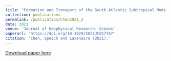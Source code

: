 ```yaml
---
title: "Formation and Transport of the South Atlantic Subtropical Mode Water in Eddy-Permitting Observations"
collection: publications
permalink: /publication/Chen2021_2
date: 2021
venue: 'Journal of Geophysical Research: Oceans'
paperurl: 'https://doi.org/10.1029/2021JC017767'
citation: 'Chen, Speich and Laxenaire (2021).'
---
```

[Download paper here](http://yanxu-chen.github.io/files/Chen2021_2.pdf)
